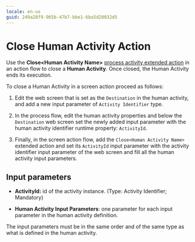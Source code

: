 ```yaml
---
locale: en-us
guid: 249a28f9-965b-47b7-bbe1-6ba5d20032d5
---
```


# Close Human Activity Action

Use the **Close&lt;Human Activity Name&gt;** [process activity extended action](intro.md) in an action flow to close a **Human Activity**. Once closed, the Human Activity ends its execution.

To close a Human Activity in a screen action proceed as follows:

1. Edit the web screen that is set as the `Destination` in the human activity, and add a new input parameter of `Activity Identifier` type.

2. In the process flow, edit the human activity properties and below the `Destination` web screen set the newly added input parameter with the human activity identifier runtime property: `ActivityId`.

3. Finally, in the screen action flow, add the `Close<Human Activity Name>` extended action and set its `ActivityId` input parameter with the activity identifier input parameter of the web screen and fill all the human activity input parameters.

## Input parameters

* **ActivityId:** id of the activity instance. (Type: Activity Identifier; Mandatory)

* **Human Activity Input Parameters**: one parameter for each input parameter in the human activity definition.

<div class="warning" markdown="1">

The input parameters must be in the same order and of the same type as what is defined in the human activity.

</div>
